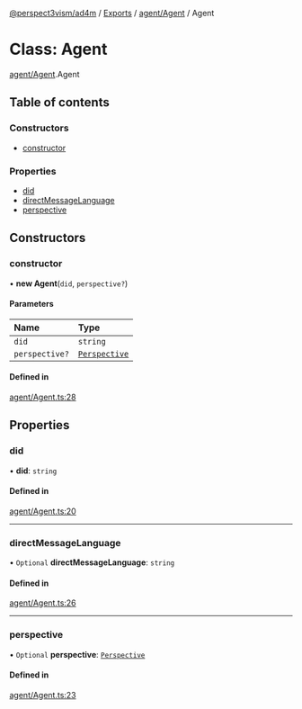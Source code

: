 [@perspect3vism/ad4m](../README.md) / [Exports](../modules.md) / [agent/Agent](../modules/agent_Agent.md) / Agent

# Class: Agent

[agent/Agent](../modules/agent_Agent.md).Agent

## Table of contents

### Constructors

- [constructor](agent_Agent.Agent.md#constructor)

### Properties

- [did](agent_Agent.Agent.md#did)
- [directMessageLanguage](agent_Agent.Agent.md#directmessagelanguage)
- [perspective](agent_Agent.Agent.md#perspective)

## Constructors

### constructor

• **new Agent**(`did`, `perspective?`)

#### Parameters

| Name | Type |
| :------ | :------ |
| `did` | `string` |
| `perspective?` | [`Perspective`](perspectives_Perspective.Perspective.md) |

#### Defined in

[agent/Agent.ts:28](https://github.com/perspect3vism/ad4m/blob/2628235/src/agent/Agent.ts#L28)

## Properties

### did

• **did**: `string`

#### Defined in

[agent/Agent.ts:20](https://github.com/perspect3vism/ad4m/blob/2628235/src/agent/Agent.ts#L20)

___

### directMessageLanguage

• `Optional` **directMessageLanguage**: `string`

#### Defined in

[agent/Agent.ts:26](https://github.com/perspect3vism/ad4m/blob/2628235/src/agent/Agent.ts#L26)

___

### perspective

• `Optional` **perspective**: [`Perspective`](perspectives_Perspective.Perspective.md)

#### Defined in

[agent/Agent.ts:23](https://github.com/perspect3vism/ad4m/blob/2628235/src/agent/Agent.ts#L23)
